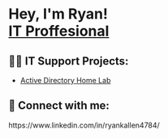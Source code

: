 <h1>Hey, I'm Ryan! <br/><a href="https://www.linkedin.com/in/ryankallen4784/">IT Proffesional</a>

<h2>👨‍💻 IT Support Projects:</h2>

- [Active Directory Home Lab](https://github.com/rka444/ActiveDirectoryHomeLab)


<h2> 🤳 Connect with me:</h2>
https://www.linkedin.com/in/ryankallen4784/




